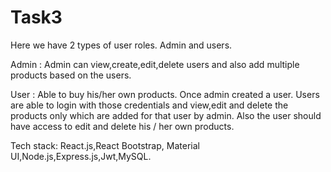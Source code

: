 # Task3

Here we have 2 types of user roles.
Admin and users.

Admin : Admin can view,create,edit,delete users and also add multiple products based on the users.

User : Able to buy his/her own products. Once admin created a user. Users are able to login with those credentials and view,edit and delete the products only which are added for that user by admin.
Also the user should have access to edit and delete his / her own products.

Tech stack:
     React.js,React Bootstrap, Material UI,Node.js,Express.js,Jwt,MySQL.
